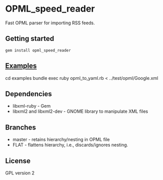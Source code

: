 # OPML_speed_reader

Fast OPML parser for importing RSS feeds.

## Getting started

	gem install opml_speed_reader

## [Examples](http://github.com/AustinBlues/OPML-Speed-Reader/tree/masterexamples)

   cd examples
   bundle exec ruby opml_to_yaml.rb < ../test/opml/Google.xml

## Dependencies

- libxml-ruby - Gem
- libxml2 and libxml2-dev - GNOME library to manipulate XML files

## Branches
- master - retains hierarchy/nesting in OPML file
- FLAT - flattens hierarchy, i.e., discards/ignores nesting.

## License

GPL version 2
